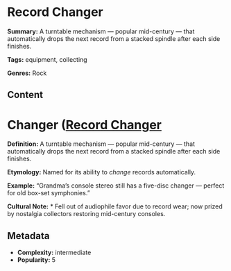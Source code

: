 # Record Changer

**Summary:** A turntable mechanism — popular mid-century — that automatically drops the next record from a stacked spindle after each side finishes.

**Tags:** equipment, collecting

**Genres:** Rock

## Content

# Changer ([Record Changer](../r/record-changer-stack-changer.md)

**Definition:** A turntable mechanism — popular mid-century — that automatically drops the next record from a stacked spindle after each side finishes.

**Etymology:** Named for its ability to *change* records automatically.

**Example:** “Grandma’s console stereo still has a five-disc changer — perfect for old box-set symphonies.”

**Cultural Note:** * Fell out of audiophile favor due to record wear; now prized by nostalgia collectors restoring mid-century consoles.

## Metadata

- **Complexity:** intermediate
- **Popularity:** 5
